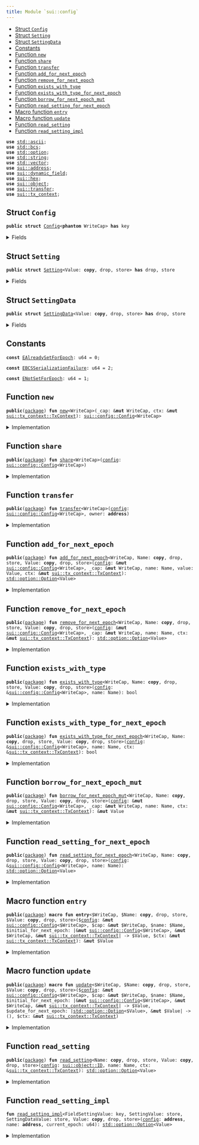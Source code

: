 ```yaml
---
title: Module `sui::config`
---
```




-  [Struct `Config`](#sui_config_Config)
-  [Struct `Setting`](#sui_config_Setting)
-  [Struct `SettingData`](#sui_config_SettingData)
-  [Constants](#@Constants_0)
-  [Function `new`](#sui_config_new)
-  [Function `share`](#sui_config_share)
-  [Function `transfer`](#sui_config_transfer)
-  [Function `add_for_next_epoch`](#sui_config_add_for_next_epoch)
-  [Function `remove_for_next_epoch`](#sui_config_remove_for_next_epoch)
-  [Function `exists_with_type`](#sui_config_exists_with_type)
-  [Function `exists_with_type_for_next_epoch`](#sui_config_exists_with_type_for_next_epoch)
-  [Function `borrow_for_next_epoch_mut`](#sui_config_borrow_for_next_epoch_mut)
-  [Function `read_setting_for_next_epoch`](#sui_config_read_setting_for_next_epoch)
-  [Macro function `entry`](#sui_config_entry)
-  [Macro function `update`](#sui_config_update)
-  [Function `read_setting`](#sui_config_read_setting)
-  [Function `read_setting_impl`](#sui_config_read_setting_impl)


<pre><code><b>use</b> <a href="../std/ascii.md#std_ascii">std::ascii</a>;
<b>use</b> <a href="../std/bcs.md#std_bcs">std::bcs</a>;
<b>use</b> <a href="../std/option.md#std_option">std::option</a>;
<b>use</b> <a href="../std/string.md#std_string">std::string</a>;
<b>use</b> <a href="../std/vector.md#std_vector">std::vector</a>;
<b>use</b> <a href="../sui/address.md#sui_address">sui::address</a>;
<b>use</b> <a href="../sui/dynamic_field.md#sui_dynamic_field">sui::dynamic_field</a>;
<b>use</b> <a href="../sui/hex.md#sui_hex">sui::hex</a>;
<b>use</b> <a href="../sui/object.md#sui_object">sui::object</a>;
<b>use</b> <a href="../sui/transfer.md#sui_transfer">sui::transfer</a>;
<b>use</b> <a href="../sui/tx_context.md#sui_tx_context">sui::tx_context</a>;
</code></pre>



<a name="sui_config_Config"></a>

## Struct `Config`



<pre><code><b>public</b> <b>struct</b> <a href="../sui/config.md#sui_config_Config">Config</a>&lt;<b>phantom</b> WriteCap&gt; <b>has</b> key
</code></pre>



<details>
<summary>Fields</summary>


<dl>
<dt>
<code>id: <a href="../sui/object.md#sui_object_UID">sui::object::UID</a></code>
</dt>
<dd>
</dd>
</dl>


</details>

<a name="sui_config_Setting"></a>

## Struct `Setting`



<pre><code><b>public</b> <b>struct</b> <a href="../sui/config.md#sui_config_Setting">Setting</a>&lt;Value: <b>copy</b>, drop, store&gt; <b>has</b> drop, store
</code></pre>



<details>
<summary>Fields</summary>


<dl>
<dt>
<code>data: <a href="../std/option.md#std_option_Option">std::option::Option</a>&lt;<a href="../sui/config.md#sui_config_SettingData">sui::config::SettingData</a>&lt;Value&gt;&gt;</code>
</dt>
<dd>
</dd>
</dl>


</details>

<a name="sui_config_SettingData"></a>

## Struct `SettingData`



<pre><code><b>public</b> <b>struct</b> <a href="../sui/config.md#sui_config_SettingData">SettingData</a>&lt;Value: <b>copy</b>, drop, store&gt; <b>has</b> drop, store
</code></pre>



<details>
<summary>Fields</summary>


<dl>
<dt>
<code>newer_value_epoch: u64</code>
</dt>
<dd>
</dd>
<dt>
<code>newer_value: <a href="../std/option.md#std_option_Option">std::option::Option</a>&lt;Value&gt;</code>
</dt>
<dd>
</dd>
<dt>
<code>older_value_opt: <a href="../std/option.md#std_option_Option">std::option::Option</a>&lt;Value&gt;</code>
</dt>
<dd>
</dd>
</dl>


</details>

<a name="@Constants_0"></a>

## Constants


<a name="sui_config_EAlreadySetForEpoch"></a>



<pre><code><b>const</b> <a href="../sui/config.md#sui_config_EAlreadySetForEpoch">EAlreadySetForEpoch</a>: u64 = 0;
</code></pre>



<a name="sui_config_EBCSSerializationFailure"></a>



<pre><code><b>const</b> <a href="../sui/config.md#sui_config_EBCSSerializationFailure">EBCSSerializationFailure</a>: u64 = 2;
</code></pre>



<a name="sui_config_ENotSetForEpoch"></a>



<pre><code><b>const</b> <a href="../sui/config.md#sui_config_ENotSetForEpoch">ENotSetForEpoch</a>: u64 = 1;
</code></pre>



<a name="sui_config_new"></a>

## Function `new`



<pre><code><b>public</b>(<a href="../sui/package.md#sui_package">package</a>) <b>fun</b> <a href="../sui/config.md#sui_config_new">new</a>&lt;WriteCap&gt;(_cap: &<b>mut</b> WriteCap, ctx: &<b>mut</b> <a href="../sui/tx_context.md#sui_tx_context_TxContext">sui::tx_context::TxContext</a>): <a href="../sui/config.md#sui_config_Config">sui::config::Config</a>&lt;WriteCap&gt;
</code></pre>



<details>
<summary>Implementation</summary>


<pre><code><b>public</b>(<a href="../sui/package.md#sui_package">package</a>) <b>fun</b> <a href="../sui/config.md#sui_config_new">new</a>&lt;WriteCap&gt;(_cap: &<b>mut</b> WriteCap, ctx: &<b>mut</b> TxContext): <a href="../sui/config.md#sui_config_Config">Config</a>&lt;WriteCap&gt; {
    <a href="../sui/config.md#sui_config_Config">Config</a>&lt;WriteCap&gt; { id: <a href="../sui/object.md#sui_object_new">object::new</a>(ctx) }
}
</code></pre>



</details>

<a name="sui_config_share"></a>

## Function `share`



<pre><code><b>public</b>(<a href="../sui/package.md#sui_package">package</a>) <b>fun</b> <a href="../sui/config.md#sui_config_share">share</a>&lt;WriteCap&gt;(<a href="../sui/config.md#sui_config">config</a>: <a href="../sui/config.md#sui_config_Config">sui::config::Config</a>&lt;WriteCap&gt;)
</code></pre>



<details>
<summary>Implementation</summary>


<pre><code><b>public</b>(<a href="../sui/package.md#sui_package">package</a>) <b>fun</b> <a href="../sui/config.md#sui_config_share">share</a>&lt;WriteCap&gt;(<a href="../sui/config.md#sui_config">config</a>: <a href="../sui/config.md#sui_config_Config">Config</a>&lt;WriteCap&gt;) {
    <a href="../sui/transfer.md#sui_transfer_share_object">transfer::share_object</a>(<a href="../sui/config.md#sui_config">config</a>)
}
</code></pre>



</details>

<a name="sui_config_transfer"></a>

## Function `transfer`



<pre><code><b>public</b>(<a href="../sui/package.md#sui_package">package</a>) <b>fun</b> <a href="../sui/transfer.md#sui_transfer">transfer</a>&lt;WriteCap&gt;(<a href="../sui/config.md#sui_config">config</a>: <a href="../sui/config.md#sui_config_Config">sui::config::Config</a>&lt;WriteCap&gt;, owner: <b>address</b>)
</code></pre>



<details>
<summary>Implementation</summary>


<pre><code><b>public</b>(<a href="../sui/package.md#sui_package">package</a>) <b>fun</b> <a href="../sui/transfer.md#sui_transfer">transfer</a>&lt;WriteCap&gt;(<a href="../sui/config.md#sui_config">config</a>: <a href="../sui/config.md#sui_config_Config">Config</a>&lt;WriteCap&gt;, owner: <b>address</b>) {
    <a href="../sui/transfer.md#sui_transfer_transfer">transfer::transfer</a>(<a href="../sui/config.md#sui_config">config</a>, owner)
}
</code></pre>



</details>

<a name="sui_config_add_for_next_epoch"></a>

## Function `add_for_next_epoch`



<pre><code><b>public</b>(<a href="../sui/package.md#sui_package">package</a>) <b>fun</b> <a href="../sui/config.md#sui_config_add_for_next_epoch">add_for_next_epoch</a>&lt;WriteCap, Name: <b>copy</b>, drop, store, Value: <b>copy</b>, drop, store&gt;(<a href="../sui/config.md#sui_config">config</a>: &<b>mut</b> <a href="../sui/config.md#sui_config_Config">sui::config::Config</a>&lt;WriteCap&gt;, _cap: &<b>mut</b> WriteCap, name: Name, value: Value, ctx: &<b>mut</b> <a href="../sui/tx_context.md#sui_tx_context_TxContext">sui::tx_context::TxContext</a>): <a href="../std/option.md#std_option_Option">std::option::Option</a>&lt;Value&gt;
</code></pre>



<details>
<summary>Implementation</summary>


<pre><code><b>public</b>(<a href="../sui/package.md#sui_package">package</a>) <b>fun</b> <a href="../sui/config.md#sui_config_add_for_next_epoch">add_for_next_epoch</a>&lt;
    WriteCap,
    Name: <b>copy</b> + drop + store,
    Value: <b>copy</b> + drop + store,
&gt;(
    <a href="../sui/config.md#sui_config">config</a>: &<b>mut</b> <a href="../sui/config.md#sui_config_Config">Config</a>&lt;WriteCap&gt;,
    _cap: &<b>mut</b> WriteCap,
    name: Name,
    value: Value,
    ctx: &<b>mut</b> TxContext,
): Option&lt;Value&gt; {
    <b>let</b> epoch = ctx.epoch();
    <b>if</b> (!field::exists_(&<a href="../sui/config.md#sui_config">config</a>.id, name)) {
        <b>let</b> sobj = <a href="../sui/config.md#sui_config_Setting">Setting</a> {
            data: option::some(<a href="../sui/config.md#sui_config_SettingData">SettingData</a> {
                newer_value_epoch: epoch,
                newer_value: option::some(value),
                older_value_opt: option::none(),
            }),
        };
        field::add(&<b>mut</b> <a href="../sui/config.md#sui_config">config</a>.id, name, sobj);
        option::none()
    } <b>else</b> {
        <b>let</b> sobj: &<b>mut</b> <a href="../sui/config.md#sui_config_Setting">Setting</a>&lt;Value&gt; = field::borrow_mut(&<b>mut</b> <a href="../sui/config.md#sui_config">config</a>.id, name);
        <b>let</b> <a href="../sui/config.md#sui_config_SettingData">SettingData</a> {
            newer_value_epoch,
            newer_value,
            older_value_opt,
        } = sobj.data.extract();
        <b>let</b> (older_value_opt, removed_value) =
            <b>if</b> (epoch &gt; newer_value_epoch) {
                // <b>if</b> the `newer_value` is <b>for</b> a previous epoch, <b>move</b> it to `older_value_opt`
                (<b>move</b> newer_value, <b>move</b> older_value_opt)
            } <b>else</b> {
                // the current epoch cannot be less than the `newer_value_epoch`
                <b>assert</b>!(epoch == newer_value_epoch);
                // <b>if</b> the `newer_value` is <b>for</b> the current epoch, then the option must be `none`
                <b>assert</b>!(newer_value.is_none(), <a href="../sui/config.md#sui_config_EAlreadySetForEpoch">EAlreadySetForEpoch</a>);
                (<b>move</b> older_value_opt, option::none())
            };
        sobj.data.fill(<a href="../sui/config.md#sui_config_SettingData">SettingData</a> {
            newer_value_epoch: epoch,
            newer_value: option::some(value),
            older_value_opt,
        });
        removed_value
    }
}
</code></pre>



</details>

<a name="sui_config_remove_for_next_epoch"></a>

## Function `remove_for_next_epoch`



<pre><code><b>public</b>(<a href="../sui/package.md#sui_package">package</a>) <b>fun</b> <a href="../sui/config.md#sui_config_remove_for_next_epoch">remove_for_next_epoch</a>&lt;WriteCap, Name: <b>copy</b>, drop, store, Value: <b>copy</b>, drop, store&gt;(<a href="../sui/config.md#sui_config">config</a>: &<b>mut</b> <a href="../sui/config.md#sui_config_Config">sui::config::Config</a>&lt;WriteCap&gt;, _cap: &<b>mut</b> WriteCap, name: Name, ctx: &<b>mut</b> <a href="../sui/tx_context.md#sui_tx_context_TxContext">sui::tx_context::TxContext</a>): <a href="../std/option.md#std_option_Option">std::option::Option</a>&lt;Value&gt;
</code></pre>



<details>
<summary>Implementation</summary>


<pre><code><b>public</b>(<a href="../sui/package.md#sui_package">package</a>) <b>fun</b> <a href="../sui/config.md#sui_config_remove_for_next_epoch">remove_for_next_epoch</a>&lt;
    WriteCap,
    Name: <b>copy</b> + drop + store,
    Value: <b>copy</b> + drop + store,
&gt;(
    <a href="../sui/config.md#sui_config">config</a>: &<b>mut</b> <a href="../sui/config.md#sui_config_Config">Config</a>&lt;WriteCap&gt;,
    _cap: &<b>mut</b> WriteCap,
    name: Name,
    ctx: &<b>mut</b> TxContext,
): Option&lt;Value&gt; {
    <b>let</b> epoch = ctx.epoch();
    <b>if</b> (!field::exists_(&<a href="../sui/config.md#sui_config">config</a>.id, name)) <b>return</b> option::none();
    <b>let</b> sobj: &<b>mut</b> <a href="../sui/config.md#sui_config_Setting">Setting</a>&lt;Value&gt; = field::borrow_mut(&<b>mut</b> <a href="../sui/config.md#sui_config">config</a>.id, name);
    <b>let</b> <a href="../sui/config.md#sui_config_SettingData">SettingData</a> {
        newer_value_epoch,
        newer_value,
        older_value_opt,
    } = sobj.data.extract();
    <b>let</b> (older_value_opt, removed_value) =
        <b>if</b> (epoch &gt; newer_value_epoch) {
            // <b>if</b> the `newer_value` is <b>for</b> a previous epoch, <b>move</b> it to `older_value_opt`
            (<b>move</b> newer_value, option::none())
        } <b>else</b> {
            // the current epoch cannot be less than the `newer_value_epoch`
            <b>assert</b>!(epoch == newer_value_epoch);
            (<b>move</b> older_value_opt, <b>move</b> newer_value)
        };
    <b>let</b> older_value_opt_is_none = older_value_opt.is_none();
    sobj.data.fill(<a href="../sui/config.md#sui_config_SettingData">SettingData</a> {
        newer_value_epoch: epoch,
        newer_value: option::none(),
        older_value_opt,
    });
    <b>if</b> (older_value_opt_is_none) {
        field::remove&lt;_, <a href="../sui/config.md#sui_config_Setting">Setting</a>&lt;Value&gt;&gt;(&<b>mut</b> <a href="../sui/config.md#sui_config">config</a>.id, name);
    };
    removed_value
}
</code></pre>



</details>

<a name="sui_config_exists_with_type"></a>

## Function `exists_with_type`



<pre><code><b>public</b>(<a href="../sui/package.md#sui_package">package</a>) <b>fun</b> <a href="../sui/config.md#sui_config_exists_with_type">exists_with_type</a>&lt;WriteCap, Name: <b>copy</b>, drop, store, Value: <b>copy</b>, drop, store&gt;(<a href="../sui/config.md#sui_config">config</a>: &<a href="../sui/config.md#sui_config_Config">sui::config::Config</a>&lt;WriteCap&gt;, name: Name): bool
</code></pre>



<details>
<summary>Implementation</summary>


<pre><code><b>public</b>(<a href="../sui/package.md#sui_package">package</a>) <b>fun</b> <a href="../sui/config.md#sui_config_exists_with_type">exists_with_type</a>&lt;
    WriteCap,
    Name: <b>copy</b> + drop + store,
    Value: <b>copy</b> + drop + store,
&gt;(
    <a href="../sui/config.md#sui_config">config</a>: &<a href="../sui/config.md#sui_config_Config">Config</a>&lt;WriteCap&gt;,
    name: Name,
): bool {
    field::exists_with_type&lt;_, <a href="../sui/config.md#sui_config_Setting">Setting</a>&lt;Value&gt;&gt;(&<a href="../sui/config.md#sui_config">config</a>.id, name)
}
</code></pre>



</details>

<a name="sui_config_exists_with_type_for_next_epoch"></a>

## Function `exists_with_type_for_next_epoch`



<pre><code><b>public</b>(<a href="../sui/package.md#sui_package">package</a>) <b>fun</b> <a href="../sui/config.md#sui_config_exists_with_type_for_next_epoch">exists_with_type_for_next_epoch</a>&lt;WriteCap, Name: <b>copy</b>, drop, store, Value: <b>copy</b>, drop, store&gt;(<a href="../sui/config.md#sui_config">config</a>: &<a href="../sui/config.md#sui_config_Config">sui::config::Config</a>&lt;WriteCap&gt;, name: Name, ctx: &<a href="../sui/tx_context.md#sui_tx_context_TxContext">sui::tx_context::TxContext</a>): bool
</code></pre>



<details>
<summary>Implementation</summary>


<pre><code><b>public</b>(<a href="../sui/package.md#sui_package">package</a>) <b>fun</b> <a href="../sui/config.md#sui_config_exists_with_type_for_next_epoch">exists_with_type_for_next_epoch</a>&lt;
    WriteCap,
    Name: <b>copy</b> + drop + store,
    Value: <b>copy</b> + drop + store,
&gt;(
    <a href="../sui/config.md#sui_config">config</a>: &<a href="../sui/config.md#sui_config_Config">Config</a>&lt;WriteCap&gt;,
    name: Name,
    ctx: &TxContext,
): bool {
    field::exists_with_type&lt;_, <a href="../sui/config.md#sui_config_Setting">Setting</a>&lt;Value&gt;&gt;(&<a href="../sui/config.md#sui_config">config</a>.id, name) && {
        <b>let</b> epoch = ctx.epoch();
        <b>let</b> sobj: &<a href="../sui/config.md#sui_config_Setting">Setting</a>&lt;Value&gt; = field::borrow(&<a href="../sui/config.md#sui_config">config</a>.id, name);
        epoch == sobj.data.<a href="../sui/borrow.md#sui_borrow">borrow</a>().newer_value_epoch &&
        sobj.data.<a href="../sui/borrow.md#sui_borrow">borrow</a>().newer_value.is_some()
    }
}
</code></pre>



</details>

<a name="sui_config_borrow_for_next_epoch_mut"></a>

## Function `borrow_for_next_epoch_mut`



<pre><code><b>public</b>(<a href="../sui/package.md#sui_package">package</a>) <b>fun</b> <a href="../sui/config.md#sui_config_borrow_for_next_epoch_mut">borrow_for_next_epoch_mut</a>&lt;WriteCap, Name: <b>copy</b>, drop, store, Value: <b>copy</b>, drop, store&gt;(<a href="../sui/config.md#sui_config">config</a>: &<b>mut</b> <a href="../sui/config.md#sui_config_Config">sui::config::Config</a>&lt;WriteCap&gt;, _cap: &<b>mut</b> WriteCap, name: Name, ctx: &<b>mut</b> <a href="../sui/tx_context.md#sui_tx_context_TxContext">sui::tx_context::TxContext</a>): &<b>mut</b> Value
</code></pre>



<details>
<summary>Implementation</summary>


<pre><code><b>public</b>(<a href="../sui/package.md#sui_package">package</a>) <b>fun</b> <a href="../sui/config.md#sui_config_borrow_for_next_epoch_mut">borrow_for_next_epoch_mut</a>&lt;
    WriteCap,
    Name: <b>copy</b> + drop + store,
    Value: <b>copy</b> + drop + store,
&gt;(
    <a href="../sui/config.md#sui_config">config</a>: &<b>mut</b> <a href="../sui/config.md#sui_config_Config">Config</a>&lt;WriteCap&gt;,
    _cap: &<b>mut</b> WriteCap,
    name: Name,
    ctx: &<b>mut</b> TxContext,
): &<b>mut</b> Value {
    <b>let</b> epoch = ctx.epoch();
    <b>let</b> sobj: &<b>mut</b> <a href="../sui/config.md#sui_config_Setting">Setting</a>&lt;Value&gt; = field::borrow_mut(&<b>mut</b> <a href="../sui/config.md#sui_config">config</a>.id, name);
    <b>let</b> data = sobj.data.borrow_mut();
    <b>assert</b>!(data.newer_value_epoch == epoch, <a href="../sui/config.md#sui_config_ENotSetForEpoch">ENotSetForEpoch</a>);
    <b>assert</b>!(data.newer_value.is_some(), <a href="../sui/config.md#sui_config_ENotSetForEpoch">ENotSetForEpoch</a>);
    data.newer_value.borrow_mut()
}
</code></pre>



</details>

<a name="sui_config_read_setting_for_next_epoch"></a>

## Function `read_setting_for_next_epoch`



<pre><code><b>public</b>(<a href="../sui/package.md#sui_package">package</a>) <b>fun</b> <a href="../sui/config.md#sui_config_read_setting_for_next_epoch">read_setting_for_next_epoch</a>&lt;WriteCap, Name: <b>copy</b>, drop, store, Value: <b>copy</b>, drop, store&gt;(<a href="../sui/config.md#sui_config">config</a>: &<a href="../sui/config.md#sui_config_Config">sui::config::Config</a>&lt;WriteCap&gt;, name: Name): <a href="../std/option.md#std_option_Option">std::option::Option</a>&lt;Value&gt;
</code></pre>



<details>
<summary>Implementation</summary>


<pre><code><b>public</b>(<a href="../sui/package.md#sui_package">package</a>) <b>fun</b> <a href="../sui/config.md#sui_config_read_setting_for_next_epoch">read_setting_for_next_epoch</a>&lt;
    WriteCap,
    Name: <b>copy</b> + drop + store,
    Value: <b>copy</b> + drop + store,
&gt;(
    <a href="../sui/config.md#sui_config">config</a>: &<a href="../sui/config.md#sui_config_Config">Config</a>&lt;WriteCap&gt;,
    name: Name,
): Option&lt;Value&gt; {
    <b>if</b> (!field::exists_with_type&lt;_, <a href="../sui/config.md#sui_config_Setting">Setting</a>&lt;Value&gt;&gt;(&<a href="../sui/config.md#sui_config">config</a>.id, name)) <b>return</b> option::none();
    <b>let</b> sobj: &<a href="../sui/config.md#sui_config_Setting">Setting</a>&lt;Value&gt; = field::borrow(&<a href="../sui/config.md#sui_config">config</a>.id, name);
    <b>let</b> data = sobj.data.<a href="../sui/borrow.md#sui_borrow">borrow</a>();
    data.newer_value
}
</code></pre>



</details>

<a name="sui_config_entry"></a>

## Macro function `entry`



<pre><code><b>public</b>(<a href="../sui/package.md#sui_package">package</a>) <b>macro</b> <b>fun</b> <b>entry</b>&lt;$WriteCap, $Name: <b>copy</b>, drop, store, $Value: <b>copy</b>, drop, store&gt;($<a href="../sui/config.md#sui_config">config</a>: &<b>mut</b> <a href="../sui/config.md#sui_config_Config">sui::config::Config</a>&lt;$WriteCap&gt;, $cap: &<b>mut</b> $WriteCap, $name: $Name, $initial_for_next_epoch: |&<b>mut</b> <a href="../sui/config.md#sui_config_Config">sui::config::Config</a>&lt;$WriteCap&gt;, &<b>mut</b> $WriteCap, &<b>mut</b> <a href="../sui/tx_context.md#sui_tx_context_TxContext">sui::tx_context::TxContext</a>| -&gt; $Value, $ctx: &<b>mut</b> <a href="../sui/tx_context.md#sui_tx_context_TxContext">sui::tx_context::TxContext</a>): &<b>mut</b> $Value
</code></pre>



<details>
<summary>Implementation</summary>


<pre><code><b>public</b>(<a href="../sui/package.md#sui_package">package</a>) <b>macro</b> <b>fun</b> <b>entry</b>&lt;
    $WriteCap,
    $Name: <b>copy</b> + drop + store,
    $Value: <b>copy</b> + drop + store,
&gt;(
    $<a href="../sui/config.md#sui_config">config</a>: &<b>mut</b> <a href="../sui/config.md#sui_config_Config">Config</a>&lt;$WriteCap&gt;,
    $cap: &<b>mut</b> $WriteCap,
    $name: $Name,
    $initial_for_next_epoch: |&<b>mut</b> <a href="../sui/config.md#sui_config_Config">Config</a>&lt;$WriteCap&gt;, &<b>mut</b> $WriteCap, &<b>mut</b> TxContext| -&gt; $Value,
    $ctx: &<b>mut</b> TxContext,
): &<b>mut</b> $Value {
    <b>let</b> <a href="../sui/config.md#sui_config">config</a> = $<a href="../sui/config.md#sui_config">config</a>;
    <b>let</b> cap = $cap;
    <b>let</b> name = $name;
    <b>let</b> ctx = $ctx;
    <b>if</b> (!<a href="../sui/config.md#sui_config">config</a>.<a href="../sui/config.md#sui_config_exists_with_type_for_next_epoch">exists_with_type_for_next_epoch</a>&lt;_, _, $Value&gt;(name, ctx)) {
        <b>let</b> initial = $initial_for_next_epoch(<a href="../sui/config.md#sui_config">config</a>, cap, ctx);
        <a href="../sui/config.md#sui_config">config</a>.<a href="../sui/config.md#sui_config_add_for_next_epoch">add_for_next_epoch</a>(cap, name, initial, ctx);
    };
    <a href="../sui/config.md#sui_config">config</a>.<a href="../sui/config.md#sui_config_borrow_for_next_epoch_mut">borrow_for_next_epoch_mut</a>(cap, name, ctx)
}
</code></pre>



</details>

<a name="sui_config_update"></a>

## Macro function `update`



<pre><code><b>public</b>(<a href="../sui/package.md#sui_package">package</a>) <b>macro</b> <b>fun</b> <a href="../sui/config.md#sui_config_update">update</a>&lt;$WriteCap, $Name: <b>copy</b>, drop, store, $Value: <b>copy</b>, drop, store&gt;($<a href="../sui/config.md#sui_config">config</a>: &<b>mut</b> <a href="../sui/config.md#sui_config_Config">sui::config::Config</a>&lt;$WriteCap&gt;, $cap: &<b>mut</b> $WriteCap, $name: $Name, $initial_for_next_epoch: |&<b>mut</b> <a href="../sui/config.md#sui_config_Config">sui::config::Config</a>&lt;$WriteCap&gt;, &<b>mut</b> $WriteCap, &<b>mut</b> <a href="../sui/tx_context.md#sui_tx_context_TxContext">sui::tx_context::TxContext</a>| -&gt; $Value, $update_for_next_epoch: |<a href="../std/option.md#std_option_Option">std::option::Option</a>&lt;$Value&gt;, &<b>mut</b> $Value| -&gt; (), $ctx: &<b>mut</b> <a href="../sui/tx_context.md#sui_tx_context_TxContext">sui::tx_context::TxContext</a>)
</code></pre>



<details>
<summary>Implementation</summary>


<pre><code><b>public</b>(<a href="../sui/package.md#sui_package">package</a>) <b>macro</b> <b>fun</b> <a href="../sui/config.md#sui_config_update">update</a>&lt;
    $WriteCap,
    $Name: <b>copy</b> + drop + store,
    $Value: <b>copy</b> + drop + store,
&gt;(
    $<a href="../sui/config.md#sui_config">config</a>: &<b>mut</b> <a href="../sui/config.md#sui_config_Config">Config</a>&lt;$WriteCap&gt;,
    $cap: &<b>mut</b> $WriteCap,
    $name: $Name,
    $initial_for_next_epoch: |&<b>mut</b> <a href="../sui/config.md#sui_config_Config">Config</a>&lt;$WriteCap&gt;, &<b>mut</b> $WriteCap, &<b>mut</b> TxContext| -&gt; $Value,
    $update_for_next_epoch: |Option&lt;$Value&gt;, &<b>mut</b> $Value|,
    $ctx: &<b>mut</b> TxContext,
) {
    <b>let</b> <a href="../sui/config.md#sui_config">config</a> = $<a href="../sui/config.md#sui_config">config</a>;
    <b>let</b> cap = $cap;
    <b>let</b> name = $name;
    <b>let</b> ctx = $ctx;
    <b>let</b> old_value_opt =
        <b>if</b> (!<a href="../sui/config.md#sui_config">config</a>.<a href="../sui/config.md#sui_config_exists_with_type_for_next_epoch">exists_with_type_for_next_epoch</a>&lt;_, _, $Value&gt;(name, ctx)) {
            <b>let</b> initial = $initial_for_next_epoch(<a href="../sui/config.md#sui_config">config</a>, cap, ctx);
            <a href="../sui/config.md#sui_config">config</a>.<a href="../sui/config.md#sui_config_add_for_next_epoch">add_for_next_epoch</a>(cap, name, initial, ctx)
        } <b>else</b> {
            option::none()
        };
    $update_for_next_epoch(old_value_opt, <a href="../sui/config.md#sui_config">config</a>.<a href="../sui/config.md#sui_config_borrow_for_next_epoch_mut">borrow_for_next_epoch_mut</a>(cap, name, ctx));
}
</code></pre>



</details>

<a name="sui_config_read_setting"></a>

## Function `read_setting`



<pre><code><b>public</b>(<a href="../sui/package.md#sui_package">package</a>) <b>fun</b> <a href="../sui/config.md#sui_config_read_setting">read_setting</a>&lt;Name: <b>copy</b>, drop, store, Value: <b>copy</b>, drop, store&gt;(<a href="../sui/config.md#sui_config">config</a>: <a href="../sui/object.md#sui_object_ID">sui::object::ID</a>, name: Name, ctx: &<a href="../sui/tx_context.md#sui_tx_context_TxContext">sui::tx_context::TxContext</a>): <a href="../std/option.md#std_option_Option">std::option::Option</a>&lt;Value&gt;
</code></pre>



<details>
<summary>Implementation</summary>


<pre><code><b>public</b>(<a href="../sui/package.md#sui_package">package</a>) <b>fun</b> <a href="../sui/config.md#sui_config_read_setting">read_setting</a>&lt;Name: <b>copy</b> + drop + store, Value: <b>copy</b> + drop + store&gt;(
    <a href="../sui/config.md#sui_config">config</a>: ID,
    name: Name,
    ctx: &TxContext,
): Option&lt;Value&gt; {
    <b>use</b> <a href="../sui/dynamic_field.md#sui_dynamic_field_Field">sui::dynamic_field::Field</a>;
    <b>let</b> config_id = <a href="../sui/config.md#sui_config">config</a>.to_address();
    <b>let</b> setting_df = field::hash_type_and_key(config_id, name);
    <a href="../sui/config.md#sui_config_read_setting_impl">read_setting_impl</a>&lt;Field&lt;Name, <a href="../sui/config.md#sui_config_Setting">Setting</a>&lt;Value&gt;&gt;, <a href="../sui/config.md#sui_config_Setting">Setting</a>&lt;Value&gt;, <a href="../sui/config.md#sui_config_SettingData">SettingData</a>&lt;Value&gt;, Value&gt;(
        config_id,
        setting_df,
        ctx.epoch(),
    )
}
</code></pre>



</details>

<a name="sui_config_read_setting_impl"></a>

## Function `read_setting_impl`



<pre><code><b>fun</b> <a href="../sui/config.md#sui_config_read_setting_impl">read_setting_impl</a>&lt;FieldSettingValue: key, SettingValue: store, SettingDataValue: store, Value: <b>copy</b>, drop, store&gt;(<a href="../sui/config.md#sui_config">config</a>: <b>address</b>, name: <b>address</b>, current_epoch: u64): <a href="../std/option.md#std_option_Option">std::option::Option</a>&lt;Value&gt;
</code></pre>



<details>
<summary>Implementation</summary>


<pre><code><b>native</b> <b>fun</b> <a href="../sui/config.md#sui_config_read_setting_impl">read_setting_impl</a>&lt;
    FieldSettingValue: key,
    SettingValue: store,
    SettingDataValue: store,
    Value: <b>copy</b> + drop + store,
&gt;(
    <a href="../sui/config.md#sui_config">config</a>: <b>address</b>,
    name: <b>address</b>,
    current_epoch: u64,
): Option&lt;Value&gt;;
</code></pre>



</details>
